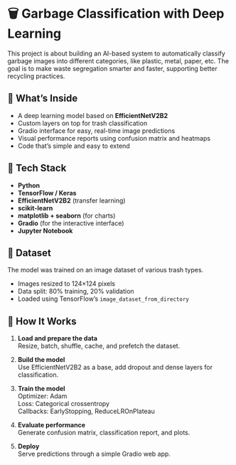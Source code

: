 # 🗑️ Garbage Classification with Deep Learning

This project is about building an AI-based system to automatically classify garbage images into different categories, like plastic, metal, paper, etc. The goal is to make waste segregation smarter and faster, supporting better recycling practices.

## 🌟 What’s Inside
- A deep learning model based on **EfficientNetV2B2**
- Custom layers on top for trash classification
- Gradio interface for easy, real-time image predictions
- Visual performance reports using confusion matrix and heatmaps
- Code that’s simple and easy to extend

## 🔧 Tech Stack
- **Python**
- **TensorFlow / Keras**
- **EfficientNetV2B2** (transfer learning)
- **scikit-learn**
- **matplotlib + seaborn** (for charts)
- **Gradio** (for the interactive interface)
- **Jupyter Notebook**

## 📂 Dataset
The model was trained on an image dataset of various trash types.  
- Images resized to 124×124 pixels  
- Data split: 80% training, 20% validation  
- Loaded using TensorFlow’s `image_dataset_from_directory`  

## 📝 How It Works
1. **Load and prepare the data**  
   Resize, batch, shuffle, cache, and prefetch the dataset.

2. **Build the model**  
   Use EfficientNetV2B2 as a base, add dropout and dense layers for classification.

3. **Train the model**  
   Optimizer: Adam  
   Loss: Categorical crossentropy  
   Callbacks: EarlyStopping, ReduceLROnPlateau  

4. **Evaluate performance**  
   Generate confusion matrix, classification report, and plots.

5. **Deploy**  
   Serve predictions through a simple Gradio web app.


